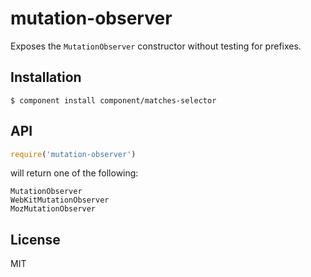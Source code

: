 
# mutation-observer

  Exposes the `MutationObserver` constructor without testing for prefixes.

## Installation

  ```
  $ component install component/matches-selector
  ```

## API

  ```js
  require('mutation-observer')
  ```

  will return one of the following:

  ```
  MutationObserver
  WebKitMutationObserver
  MozMutationObserver
  ```

## License

  MIT
